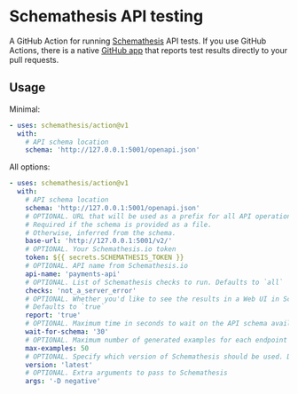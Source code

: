 # Schemathesis API testing

A GitHub Action for running [Schemathesis](https://github.com/schemathesis/schemathesis) API tests.
If you use GitHub Actions, there is a native [GitHub app](https://github.com/apps/schemathesis) that reports test results directly to your pull requests.

## Usage

Minimal:

```yaml
- uses: schemathesis/action@v1
  with:
    # API schema location
    schema: 'http://127.0.0.1:5001/openapi.json'
```

All options:

```yaml
- uses: schemathesis/action@v1
  with:
    # API schema location
    schema: 'http://127.0.0.1:5001/openapi.json'
    # OPTIONAL. URL that will be used as a prefix for all API operations.
    # Required if the schema is provided as a file.
    # Otherwise, inferred from the schema.
    base-url: 'http://127.0.0.1:5001/v2/'
    # OPTIONAL. Your Schemathesis.io token
    token: ${{ secrets.SCHEMATHESIS_TOKEN }}
    # OPTIONAL. API name from Schemathesis.io
    api-name: 'payments-api'
    # OPTIONAL. List of Schemathesis checks to run. Defaults to `all`
    checks: 'not_a_server_error'
    # OPTIONAL. Whether you'd like to see the results in a Web UI in Schemathesis.io
    # Defaults to `true`
    report: 'true'
    # OPTIONAL. Maximum time in seconds to wait on the API schema availability
    wait-for-schema: '30'
    # OPTIONAL. Maximum number of generated examples for each endpoint
    max-examples: 50
    # OPTIONAL. Specify which version of Schemathesis should be used. Defaults to `latest`
    version: 'latest'
    # OPTIONAL. Extra arguments to pass to Schemathesis
    args: '-D negative'
```
